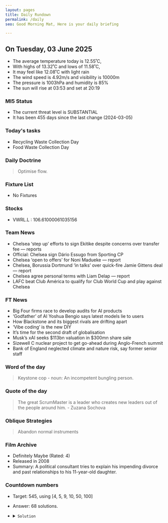 ```yaml
---
layout: pages
title: Daily Rundown
permalink: /daily
seo: Good Morning Mat, Here is your daily briefing

---
```


<!-- weather_marker starts -->
## On Tuesday, 03 June 2025

- The average temperature today is 12.55˚C,
- With highs of 13.32˚C and lows of 11.58˚C,
- It may feel like 12.08˚C with light rain
- The wind speed is 4.92m/s and visibility is 10000m
- The pressure is 1003hPa and humidity is 85%
- The sun will rise at 03:53 and set at 20:19

<!-- weather_marker ends -->

### MI5 Status
<!-- threat_marker starts -->
- The current threat level is <span class="highlighter">SUBSTANTIAL</span>
- It has been 455 days since the last change (2024-03-05)

<!-- threat_marker ends -->

### Today's tasks
<!-- task_marker starts -->
- Recycling Waste Collection Day
- Food Waste Collection Day

<!-- task_marker ends -->

### Daily Doctrine
<!-- doctrine_marker starts -->
> Optimise flow.
<!-- doctrine_marker ends -->

### Fixture List

<!-- fixture_marker starts -->
- No Fixtures
<!-- fixture_marker ends -->

### Stocks

<!-- stocks_marker starts -->

- VWRL.L : 106.61000061035156 

<!-- stocks_marker ends -->

### Team News
<!-- news_marker starts -->

- Chelsea ‘step up’ efforts to sign Ekitike despite concerns over transfer fee — reports
- Official: Chelsea sign Dário Essugo from Sporting CP
- Chelsea ‘open to offers’ for Noni Madueke — report
- Chelsea, Borussia Dortmund ‘in talks’ over quick-fire Jamie Gittens deal — report
- Chelsea agree personal terms with Liam Delap — report
- LAFC beat Club América to qualify for Club World Cup and play against Chelsea

<!-- news_marker ends -->

### FT News

<!-- ftnews_marker starts -->

- Big Four firms race to develop audits for AI products
- ‘Godfather’ of AI Yoshua Bengio says latest models lie to users
- How Blackstone and its biggest rivals are drifting apart
- ‘Vibe coding’ is the new DIY
- It’s time for the second draft of globalisation
- Musk’s xAI seeks $113bn valuation in $300mn share sale
- Sizewell C nuclear project to get go-ahead during Anglo-French summit
- Bank of England neglected climate and nature risk, say former senior staff

<!-- ftnews_marker ends -->

### Word of the day

<!-- word_marker starts -->

 > Keystone cop - noun: An incompetent bungling person.

<!-- word_marker ends -->

### Quote of the day
<!-- quote_marker starts -->

> The great ScrumMaster is a leader who creates new leaders out of the people around him. - Zuzana Sochova

<!-- quote_marker ends -->

### Oblique Strategies
<!-- eno_marker starts -->
> Abandon normal instruments

<!-- eno_marker ends -->

### Film Archive

<!-- film_marker starts -->
- Definitely Maybe (Rated: 4)
- Released in 2008
- Summary: A political consultant tries to explain his impending divorce and past relationships to his 11-year-old daughter.
<!-- film_marker ends -->

### Countdown numbers
<!-- game_marker starts -->

- Target: 545, using [4, 5, 9, 10, 50, 100]
- Answer: 68 solutions.

- <details><summary><code>Solution</code></summary>

  Solution: ( 100 + 10 - 50 ) x 9 + 5

   </details>

<!-- game_marker ends -->

